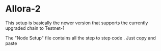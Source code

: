 # Allora-2

This setup is basically the newer version that supports the currently upgraded chain to Testnet-1 

The "Node Setup" file contains all the step to step code . Just copy and paste
